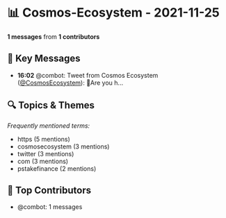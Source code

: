 # 📊 Cosmos-Ecosystem - 2021-11-25
**1 messages** from **1 contributors**

## 💬 Key Messages
- **16:02** @combot: Tweet from Cosmos Ecosystem ([@CosmosEcosystem](https://twitter.com/CosmosEcosystem)):
🚨Are you h...

## 🔍 Topics & Themes
*Frequently mentioned terms:*
- https (5 mentions)
- cosmosecosystem (3 mentions)
- twitter (3 mentions)
- com (3 mentions)
- pstakefinance (2 mentions)

## 👥 Top Contributors
- @combot: 1 messages